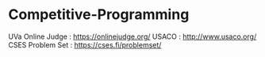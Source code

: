 # Competitive-Programming

UVa Online Judge : https://onlinejudge.org/
USACO : http://www.usaco.org/
CSES Problem Set : https://cses.fi/problemset/
